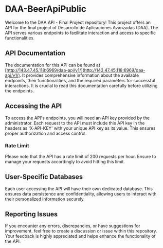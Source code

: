 # DAA-BeerApiPublic

Welcome to the DAA API - Final Project repository! This project offers an API for the final project of Desarrollo de Aplicaciones Avanzadas (DAA). The API serves various endpoints to facilitate interaction and access to specific functionalities.

## API Documentation
The documentation for this API can be found at [http://143.47.45.118:6969/daa-api/v1/](http://143.47.45.118:6969/daa-api/v1/). It provides comprehensive information about the available endpoints, their functionalities, and the required parameters for successful interactions. It is crucial to read this documentation carefully before utilizing the endpoints.

## Accessing the API
To access the API's endpoints, you will need an API key provided by the administrator. Each request to the API must include this API key in the headers as 'X-API-KEY' with your unique API key as its value. This ensures proper authorization and access control.

### Rate Limit
Please note that the API has a rate limit of 200 requests per hour. Ensure to manage your requests accordingly to avoid hitting this limit.

## User-Specific Databases
Each user accessing the API will have their own dedicated database. This ensures data persistence and confidentiality, allowing users to interact with their personalized information securely.

## Reporting Issues
If you encounter any errors, discrepancies, or have suggestions for improvement, feel free to create a discussion or issue within this repository. Your feedback is highly appreciated and helps enhance the functionality of the API.

